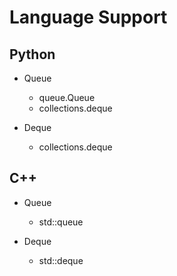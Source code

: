 # Language Support

## Python

- Queue
  - queue.Queue
  - collections.deque

- Deque
  - collections.deque

## C++

- Queue
  - std::queue

- Deque
  - std::deque
